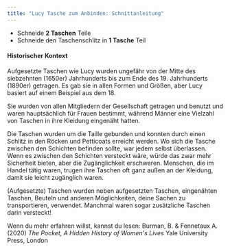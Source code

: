 ```yaml
---
title: "Lucy Tasche zum Anbinden: Schnittanleitung"
---
```


- Schneide **2 Taschen** Teile
- Schneide den Taschenschlitz in **1 Tasche** Teil

#### Historischer Kontext

Aufgesetzte Taschen wie Lucy wurden ungefähr von der Mitte des siebzehnten (1650er) Jahrhunderts bis zum Ende des 19. Jahrhunderts (1890er) getragen. Es gab sie in allen Formen und Größen, aber Lucy basiert auf einem Beispiel aus dem 18.

Sie wurden von allen Mitgliedern der Gesellschaft getragen und benutzt und waren hauptsächlich für Frauen bestimmt, während Männer eine Vielzahl von Taschen in ihre Kleidung eingenäht hatten.

Die Taschen wurden um die Taille gebunden und konnten durch einen Schlitz in den Röcken und Petticoats erreicht werden. Wo sich die Tasche zwischen den Schichten befinden sollte, war jedem selbst überlassen. Wenn es zwischen den Schichten versteckt wäre, würde das zwar mehr Sicherheit bieten, aber die Zugänglichkeit erschweren. Menschen, die im Handel tätig waren, trugen ihre Taschen oft ganz außen an der Kleidung, damit sie leicht zugänglich waren.

(Aufgesetzte) Taschen wurden neben aufgesetzten Taschen, eingenähten Taschen, Beuteln und anderen Möglichkeiten, deine Sachen zu transportieren, verwendet. Manchmal waren sogar zusätzliche Taschen darin versteckt!

Wenn du mehr erfahren willst, kannst du lesen: Burman, B. & Fennetaux A. (2020)  _The Pocket, A Hidden History of Women's Lives_ Yale University Press, London
